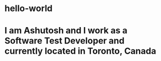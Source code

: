 # hello-world
# I am Ashutosh and I work as a Software Test Developer and currently located in Toronto, Canada
